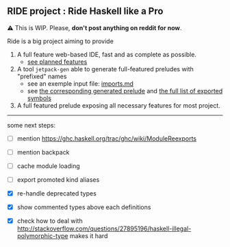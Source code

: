 ## RIDE project : Ride Haskell like a Pro

:warning: This is WIP. 
Please, __don't post anything on reddit for now__.

Ride is a big project aiming to provide 

 1. A full feature web-based IDE, fast and as complete as possible.
      - [see planned features](/haskell-web-ide/README.md)
 2. A tool `jetpack-gen` able to generate full-featured preludes with "prefixed" names
      - see an exemple input file: [imports.md](/imports.md)
      - see [the corresponding generated prelude](/jetpack/src)
        and [the full list of exported symbols](/jetpack/full-exported-symbol-list.txt)
 2. A full featured prelude exposing all necessary features for most project.


-------------

some next steps:
  - [ ] mention https://ghc.haskell.org/trac/ghc/wiki/ModuleReexports
  - [ ] mention backpack
  - [ ] cache module loading
  - [ ] export promoted kind aliases
  - [X] re-handle deprecated types
  - [x] show commented types above each definitions
  - [x] check how to deal with http://stackoverflow.com/questions/27895196/haskell-illegal-polymorphic-type makes it hard


